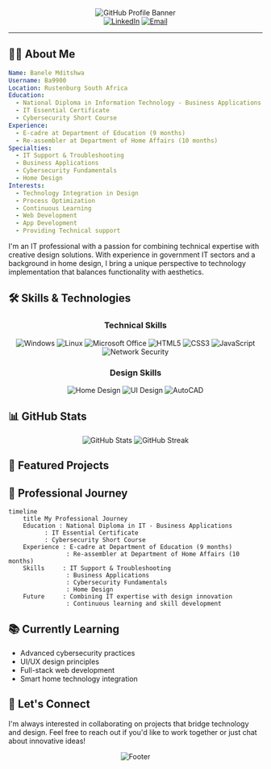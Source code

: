 <div align="center">
  <img src="https://capsule-render.vercel.app/api?type=waving&color=gradient&customColorList=12&height=200&section=header&text=IT%20Professional%20%26%20Home%20Designer&fontSize=40&fontAlignY=35&desc=Bridging%20Technology%20and%20Creative%20Design&descAlignY=60&animation=fadeIn" alt="GitHub Profile Banner"/>
</div>

<div align="center">
  <a href="https://www.linkedin.com/in/banele-mditshwa"><img src="https://img.shields.io/badge/LinkedIn-0077B5?style=for-the-badge&logo=linkedin&logoColor=white" alt="LinkedIn"/></a>
  <a href="mailto:banelemzize@gmail.com"><img src="https://img.shields.io/badge/Email-D14836?style=for-the-badge&logo=gmail&logoColor=white" alt="Email"/></a>
</div>

---

## 👨‍💻 About Me

```yaml
Name: Banele Mditshwa
Username: Ba9900
Location: Rustenburg South Africa
Education: 
  - National Diploma in Information Technology - Business Applications
  - IT Essential Certificate
  - Cybersecurity Short Course
Experience:
  - E-cadre at Department of Education (9 months)
  - Re-assembler at Department of Home Affairs (10 months)
Specialties:
  - IT Support & Troubleshooting
  - Business Applications
  - Cybersecurity Fundamentals
  - Home Design
Interests: 
  - Technology Integration in Design
  - Process Optimization
  - Continuous Learning
  - Web Development
  - App Development
  - Providing Technical support
```

I'm an IT professional with a passion for combining technical expertise with creative design solutions. With experience in government IT sectors and a background in home design, I bring a unique perspective to technology implementation that balances functionality with aesthetics.

## 🛠 Skills & Technologies

<div align="center">
  <h3>Technical Skills</h3>
  <img src="https://img.shields.io/badge/Windows-0078D6?style=for-the-badge&logo=windows&logoColor=white" alt="Windows"/>
  <img src="https://img.shields.io/badge/Linux-FCC624?style=for-the-badge&logo=linux&logoColor=black" alt="Linux"/>
  <img src="https://img.shields.io/badge/Microsoft_Office-D83B01?style=for-the-badge&logo=microsoft-office&logoColor=white" alt="Microsoft Office"/>
  <img src="https://img.shields.io/badge/HTML5-E34F26?style=for-the-badge&logo=html5&logoColor=white" alt="HTML5"/>
  <img src="https://img.shields.io/badge/CSS3-1572B6?style=for-the-badge&logo=css3&logoColor=white" alt="CSS3"/>
  <img src="https://img.shields.io/badge/JavaScript-F7DF1E?style=for-the-badge&logo=javascript&logoColor=black" alt="JavaScript"/>
  <img src="https://img.shields.io/badge/Network_Security-blue?style=for-the-badge" alt="Network Security"/>
  
  <h3>Design Skills</h3>
  <img src="https://img.shields.io/badge/Home_Design-4285F4?style=for-the-badge" alt="Home Design"/>
  <img src="https://img.shields.io/badge/UI_Design-FF7139?style=for-the-badge" alt="UI Design"/>
  <img src="https://img.shields.io/badge/AutoCAD-0696D7?style=for-the-badge&logo=autodesk&logoColor=white" alt="AutoCAD"/>
</div>

## 📊 GitHub Stats

<div align="center">
  <img src="https://github-readme-stats.vercel.app/api?username=Ba9900" alt="GitHub Stats" />
  <img src="https://github-readme-streak-stats.herokuapp.com/?user=Ba9900&theme=tokyonight" alt="GitHub Streak" />
</div>

## 🚀 Featured Projects

<div align="center">
  <!-- Add your projects here, for example: -->
  <!--
  <a href="https://github.com/Ba9900/YOUR-REPO">
    <img src="https://github-readme-stats.vercel.app/api/pin/?username=Ba9900&repo=YOUR-REPO&theme=tokyonight" alt="Your Project" />
  </a>
  -->
</div>

## 📰 Professional Journey

```mermaid
timeline
    title My Professional Journey
    Education : National Diploma in IT - Business Applications
          : IT Essential Certificate
          : Cybersecurity Short Course
    Experience : E-cadre at Department of Education (9 months)
                : Re-assembler at Department of Home Affairs (10 months)
    Skills     : IT Support & Troubleshooting
                : Business Applications
                : Cybersecurity Fundamentals
                : Home Design
    Future     : Combining IT expertise with design innovation
                : Continuous learning and skill development
```

## 📚 Currently Learning

- Advanced cybersecurity practices
- UI/UX design principles
- Full-stack web development
- Smart home technology integration

## 🤝 Let's Connect

I'm always interested in collaborating on projects that bridge technology and design. Feel free to reach out if you'd like to work together or just chat about innovative ideas!

<div align="center">
  <img src="https://capsule-render.vercel.app/api?type=waving&color=gradient&customColorList=12&height=100&section=footer&animation=fadeIn" alt="Footer"/>
</div>
